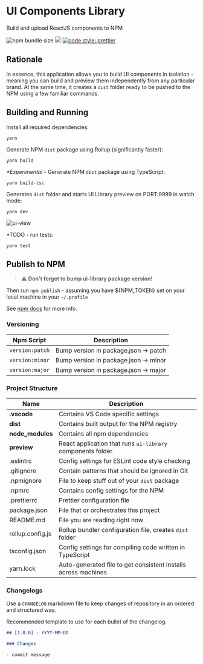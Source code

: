 # UI Components Library

Build and upload ReactJS components to NPM

![npm bundle size](https://img.shields.io/bundlephobia/min/ui-x-library) ![](https://img.shields.io/npm/l/ui-x-library) [![code style: prettier](https://img.shields.io/badge/code_style-prettier-ff69b4.svg)](https://github.com/prettier/prettier)

## Rationale

In essence, this application allows you to build UI components in isolation - meaning you can build and preview them independently from any particular brand. At the same time, it creates a `dist` folder ready to be pushed to the NPM using a few familiar commands.

## Building and Running

Install all required dependencies:

```
yarn
```

Generate NPM `dist` package using Rollup (significantly faster):

```
yarn build
```

_\*Experimental_ - Generate NPM `dist` package using TypeScript:

```
yarn build-tsc
```

Generates `dist` folder and starts UI Library preview on PORT:9999 in watch mode:

```
yarn dev
```

![ui-view](https://user-images.githubusercontent.com/1299502/70335665-65a53e80-1850-11ea-9568-e330c5697c1f.png)

\*TODO - run tests:

```
yarn test
```

## Publish to NPM

> :warning: **Don't forget to bump ui-library package version!**

Then run `npm publish` - assuming you have \${NPM_TOKEN} set on your local machine in your `~/.profile`

See [npm docs](https://docs.npmjs.com/using-private-packages-in-a-ci-cd-workflow) for more info.

### Versioning

| Npm Script      | Description                           |
| --------------- | ------------------------------------- |
| `version:patch` | Bump version in package.json -> patch |
| `version:minor` | Bump version in package.json -> minor |
| `version:major` | Bump version in package.json -> major |

### Project Structure

| Name             | Description                                                    |
| ---------------- | -------------------------------------------------------------- |
| **.vscode**      | Contains VS Code specific settings                             |
| **dist**         | Contains built output for the NPM registry                     |
| **node_modules** | Contains all npm dependencies                                  |
| **preview**      | React application that runs `ui-library` components folder     |
| .eslintrc        | Config settings for ESLint code style checking                 |
| .gitignore       | Contain patterns that should be ignored in Git                 |
| .npmignore       | File to keep stuff out of your `dist` package                  |
| .npmrc           | Contains config settings for the NPM                           |
| .prettierrc      | Prettier configuration file                                    |
| package.json     | File that or orchestrates this project                         |
| README.md        | File you are reading right now                                 |
| rollup.config.js | Rollup bundler configuration file, creates `dist` folder       |
| tsconfig.json    | Config settings for compiling code written in TypeScript       |
| yarn.lock        | Auto-generated file to get consistent installs across machines |

### Changelogs

Use a `CHANGELOG` markdown file to keep changes of repository in an ordered and structured way.

Recommended template to use for each bullet of the changelog.

```markdown
## [1.0.0] - YYYY-MM-DD

### Changes

- commit message
```
